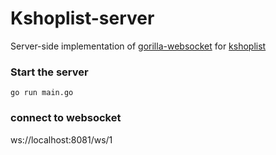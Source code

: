 # Kshoplist-server
Server-side implementation of [gorilla-websocket](https://github.com/gorilla/websocket) for [kshoplist](https://github.com/mkeiji/kshoplist) 

### Start the server
`go run main.go`
 
### connect to websocket
ws://localhost:8081/ws/1
